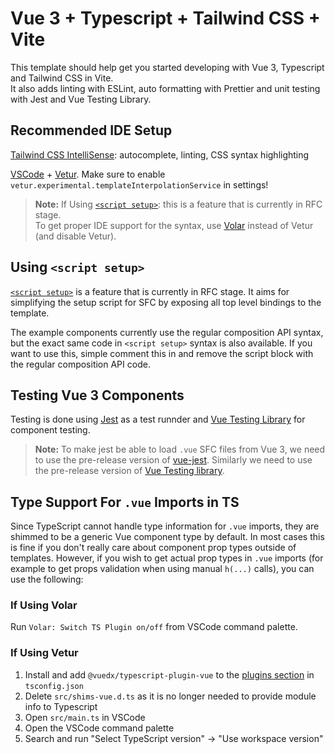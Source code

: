 # Vue 3 + Typescript + Tailwind CSS + Vite

This template should help get you started developing with Vue 3, Typescript and Tailwind CSS in Vite.  
It also adds linting with ESLint, auto formatting with Prettier and unit testing with Jest and Vue Testing Library.

## Recommended IDE Setup

[Tailwind CSS IntelliSense](https://marketplace.visualstudio.com/items?itemName=bradlc.vscode-tailwindcss): autocomplete, linting, CSS syntax highlighting

[VSCode](https://code.visualstudio.com/) + [Vetur](https://marketplace.visualstudio.com/items?itemName=octref.vetur). Make sure to enable `vetur.experimental.templateInterpolationService` in settings!

> **Note:** If Using [`<script setup>`](https://github.com/vuejs/rfcs/pull/227): this is a feature that is currently in RFC stage.  
> To get proper IDE support for the syntax, use [Volar](https://marketplace.visualstudio.com/items?itemName=johnsoncodehk.volar) instead of Vetur (and disable Vetur).

## Using `<script setup>`

[`<script setup>`](https://github.com/vuejs/rfcs/pull/227) is a feature that is currently in RFC stage.
It aims for simplifying the setup script for SFC by exposing all top level bindings to the template.

The example components currently use the regular composition API syntax, but the exact same code in `<script setup>` syntax is also available. If you want to use this, simple comment this in and remove the script block with the regular composition API code.

## Testing Vue 3 Components

Testing is done using [Jest](https://jestjs.io/docs/getting-started) as a test runnder and [Vue Testing Library](https://github.com/testing-library/vue-testing-library) for component testing.

> **Note:** To make jest be able to load `.vue` SFC files from Vue 3, we need to use the pre-release version of [vue-jest](https://github.com/vuejs/vue-jest/releases). Similarly we need to use the pre-release version of [Vue Testing library](https://github.com/testing-library/vue-testing-library/issues/176).

## Type Support For `.vue` Imports in TS

Since TypeScript cannot handle type information for `.vue` imports, they are shimmed to be a generic Vue component type by default. In most cases this is fine if you don't really care about component prop types outside of templates. However, if you wish to get actual prop types in `.vue` imports (for example to get props validation when using manual `h(...)` calls), you can use the following:

### If Using Volar

Run `Volar: Switch TS Plugin on/off` from VSCode command palette.

### If Using Vetur

1. Install and add `@vuedx/typescript-plugin-vue` to the [plugins section](https://www.typescriptlang.org/tsconfig#plugins) in `tsconfig.json`
2. Delete `src/shims-vue.d.ts` as it is no longer needed to provide module info to Typescript
3. Open `src/main.ts` in VSCode
4. Open the VSCode command palette
5. Search and run "Select TypeScript version" -> "Use workspace version"
